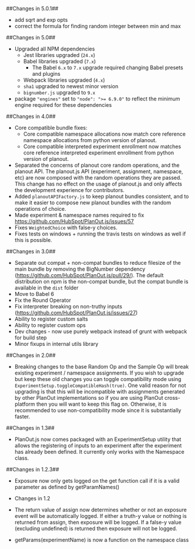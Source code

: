 ##Changes in 5.0.1##
  - add sqrt and exp opts
  - correct the formula for finding random integer between min and max

##Changes in 5.0##
- Upgraded all NPM dependencies
  - Jest libraries upgraded (`24.x`)
  - Babel libraries upgraded (`7.x`)
    - The Babel `6.x` to `7.x` upgrade required changing Babel presets and plugins
  - Webpack libraries upgraded (`4.x`)
  - `sha1` upgraded to newest minor version
  - `bignumber.js` upgraded to `9.x`
- package `"engines"` set to `"node": ">= 6.9.0"` to reflect the minimum engine required for these dependencies

##Changes in 4.0##
- Core compatible bundle fixes:
  - Core compatible namespace allocations now match core reference namespace allocations from python version of planout.
  - Core compatible interpreted experiment enrollment now matches core reference interpreted experiment enrollment from python version of planout.
- Separated the concerns of planout core random operations, and the planout API. The planout.js API (experiment, assignment, namespace, etc) are now composed with the random operations they are passed. This change has no effect on the usage of planout.js and only affects the development experience for contributors.
- Added ```planoutAPIFactory.js``` to keep planout bundles consistent, and to make it easier to compose new planout bundles with the random operations of choice.
- Made experiment & namespace names required to fix https://github.com/HubSpot/PlanOut.js/issues/57
- Fixes ```WeightedChoice``` with false-y choices.
- Fixes tests on windows + running the travis tests on windows as well if this is possible.

##Changes in 3.0##
- Separate out compat + non-compat bundles to reduce filesize of the main bundle by removing the BigNumber dependency (https://github.com/HubSpot/PlanOut.js/pull/29/). The default distribution on npm is the non-compat bundle, but the compat bundle is available in the `dist` folder
- Move to Babel 6
- Fix the Round Operator
- Fix interpreter breaking on non-truthy inputs (https://github.com/HubSpot/PlanOut.js/issues/27)
- Ability to register custom salts
- Ability to register custom ops
- Dev changes - now use purely webpack instead of grunt with webpack for build step
- Minor fixups in internal utils library

##Changes in 2.0##
- Breaking changes to the base Random Op and the Sample Op will break existing experiment / namespace assignments. If you wish to upgrade but keep these old changes you can toggle compatibility mode using ```ExperimentSetup.toggleCompatibleHash(true)```. One valid reason for not upgrading is that this will be incompatible with assignments generated by other PlanOut implementations so if you are using PlanOut cross-platform then you will want to keep this flag on. Otherwise, it is recommended to use non-compatibility mode since it is substantially faster.

##Changes in 1.3##
- PlanOut.js now comes packaged with an ExperimentSetup utility that allows the registering of inputs to an experiment after the experiment has already been defined. It currently only works with the Namespace class.

##Changes in 1.2.3##
- Exposure now only gets logged on the get function call if it is a valid parameter as defined by getParamNames()

* Changes in 1.2
- The return value of assign now determines whether or not an exposure event will
  be automatically logged. If either a truth-y value or nothing is returned from assign, then exposure
  will be logged. If a false-y value (excluding undefined) is returned then exposure will not be logged.

- getParams(experimentName) is now a function on the namespace class
